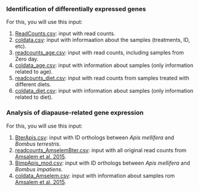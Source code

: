 ### Identification of differentially expressed genes

For this, you will use this input: 
1. [ReadCounts.csv](https://github.com/claudinpcosta/2020-FatBodyQueens-Bimpatiens/blob/master/Data/ReadCounts.csv): input with read counts.
2. [coldata.csv](https://github.com/claudinpcosta/2020-FatBodyQueens-Bimpatiens/blob/master/Data/coldata.csv): input with informaation about the samples (treatments, ID, etc).
3. [readcounts_age.csv](https://github.com/claudinpcosta/2020-FatBodyQueens-Bimpatiens/blob/master/Data/readcounts_age.csv): input with read counts, including samples from Zero day.
4. [coldata_age.csv](https://github.com/claudinpcosta/2020-FatBodyQueens-Bimpatiens/blob/master/Data/coldata_age.csv): input with information about samples (only information related to age).
5. [readcounts_diet.csv](https://github.com/claudinpcosta/2020-FatBodyQueens-Bimpatiens/blob/master/Data/readcounts_diet.csv): input with read counts from samples treated with different diets.
6. [coldata_diet.csv](https://github.com/claudinpcosta/2020-FatBodyQueens-Bimpatiens/blob/master/Data/coldata_diet.csv): input with information about samples (only information related to diet).

### Analysis of diapause-related gene expression

For this, you will use this input:
1. [BterApis.csv](https://github.com/claudinpcosta/2020-FatBodyQueens-Bimpatiens/blob/master/Data/BterApis.csv): input with ID orthologs between _Apis mellifera_ and _Bombus terrestris_.
2. [readcounts_AmselemBter.csv](https://github.com/claudinpcosta/2020-FatBodyQueens-Bimpatiens/blob/master/Data/readcounts_AmselemBter.csv): input with all original read counts from [Amsalem et al. 2015](https://onlinelibrary.wiley.com/doi/full/10.1111/mec.13410).
3. [BimpApis_mod.csv](https://github.com/claudinpcosta/2020-FatBodyQueens-Bimpatiens/blob/master/Data/BimpApis_mod.csv): input with ID orthologs between _Apis mellifera_ and _Bombus impatiens_.
4. [coldata_Amselem.csv](https://github.com/claudinpcosta/2020-FatBodyQueens-Bimpatiens/blob/master/Data/coldata_Amselem.csv): input with information about samples rom [Amsalem et al. 2015](https://onlinelibrary.wiley.com/doi/full/10.1111/mec.13410).

